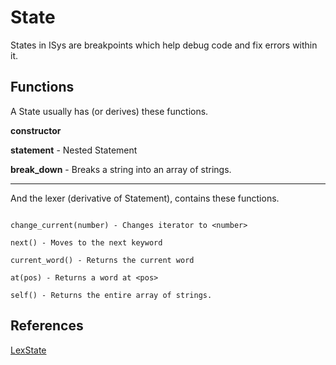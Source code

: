 # State

States in ISys are breakpoints which help debug code and fix errors within it.

## Functions

A State usually has (or derives) these functions.

**constructor**

**statement** - Nested Statement

**break_down** - Breaks a string into an array of strings.

-----------

And the lexer (derivative of Statement), contains these functions.

```

change_current(number) - Changes iterator to <number>

next() - Moves to the next keyword

current_word() - Returns the current word

at(pos) - Returns a word at <pos>

self() - Returns the entire array of strings.

```

## References

[LexState](LexState.md)
